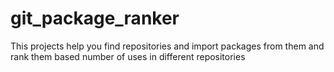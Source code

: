 # git_package_ranker
This projects help you find repositories and import packages from them and rank them based number of uses in different repositories
